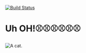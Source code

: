 [![Build Status](https://github.com/GhostYiL/EX-Sorterr/actions/workflows/build-matrix.yml/badge.svg)](https://github.com/GhostYiL/EX-Sorterr/actions/workflows/build-matrix.yml)

# Uh OH!⚾⚾⚾⚾⚾⚾
![A cat.](https://i.pinimg.com/1200x/33/32/1e/33321e482357603864946ed15364c99e.jpg)

